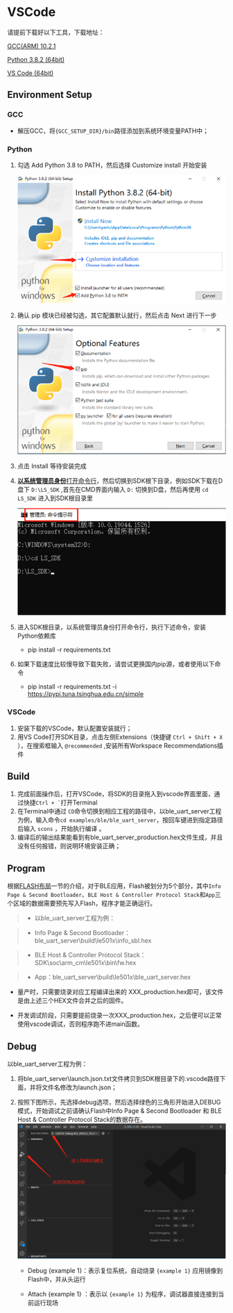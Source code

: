 # VSCode

请提前下载好以下工具，下载地址：

[GCC(ARM) 10.2.1](https://developer.arm.com/-/media/Files/downloads/gnu-rm/10-2020q4/gcc-arm-none-eabi-10-2020-q4-major-win32.zip?revision=ffcaa06c-940d-4319-8d7e-d3070092d392&hash=474B77905A06C0E3653EDF5DA1C12FE8A19E8D19)

[Python 3.8.2 (64bit)](https://www.python.org/ftp/python/3.8.2/python-3.8.2-amd64.exe)

[VS Code (64bit)](https://go.microsoft.com/fwlink/?Linkid=852157)

## Environment Setup

### GCC

- 解压GCC，将`{GCC_SETUP_DIR}/bin`路径添加到系统环境变量PATH中；

### Python

1. 勾选 Add Python 3.8 to PATH，然后选择 Customize install 开始安装

   ![](../pics/python_01.png)

2. 确认 pip 模块已经被勾选，其它配置默认就行，然后点击 Next 进行下一步

   ![](../pics/python_02.png)

3.  点击 Install 等待安装完成 

4. [**以系统管理员身份**打开命令行](https://jingyan.baidu.com/article/f0e83a255d020522e4910155.html)，然后切换到SDK根下目录，例如SDK下载在D盘下 `D:\LS_SDK` ,首先在CMD界面内输入 ``D:`` 切换到D盘，然后再使用 ``cd LS_SDK`` 进入到SDK根目录里

   ![](../pics/cmd_01.png)

5. 进入SDK根目录，以系统管理员身份打开命令行，执行下述命令，安装Python依赖库

   - pip install -r requirements.txt

6. 如果下载速度比较慢导致下载失败，请尝试更换国内pip源，或者使用以下命令

   - pip install -r requirements.txt -i https://pypi.tuna.tsinghua.edu.cn/simple

### VSCode

1. 安装下载的VSCode，默认配置安装就行；
2. 用VS Code打开SDK目录，点击左侧Extensions（快捷键 ``Ctrl + Shift + X`` ），在搜索框输入 ``@recommended`` ,安装所有Workspace Recommendations插件

## Build

1. 完成前面操作后，打开VSCode，将SDK的目录拖入到vscode界面里面，通过快捷`` Ctrl + ` ``打开Terminal
2. 在Terminal中通过 `CD`命令切换到相应工程的路径中，以ble_uart_server工程为例，输入命令`cd examples/ble/ble_uart_server`，按回车键进到指定路径后输入 `scons` ，开始执行编译 。
3. 编译后的输出结果能看到有ble_uart_server_production.hex文件生成，并且没有任何报错，则说明环境安装正确；

## Program

根据[FLASH布局](../arch/flash_layout)一节的介绍，对于BLE应用，Flash被划分为5个部分，其中`Info Page & Second Bootloader`、`BLE Host & Controller Protocol Stack`和`App`三个区域的数据需要预先写入Flash，程序才能正确运行。

> - 以ble_uart_server工程为例：

> - Info Page & Second Bootloader：ble_uart_server\build\le501x\info_sbl.hex

> - BLE Host & Controller Protocol Stack：SDK\soc\arm_cm\le501x\bin\fw.hex

> - App：ble_uart_server\build\le501x\ble_uart_server.hex



- 量产时，只需要烧录对应工程编译出来的 XXX_production.hex即可，该文件是由上述三个HEX文件合并之后的固件。

- 开发调试阶段，只需要提前烧录一次XXX_production.hex，之后便可以正常使用vscode调试，否则程序跑不进main函数。

## Debug

以ble_uart_server工程为例：

1. 将ble_uart_server\launch.json.txt文件拷贝到SDK根目录下的.vscode路径下面，并将文件名修改为launch.json；

2. 按照下图所示，先选择debug选项，然后选择绿色的三角形开始进入DEBUG模式，开始调试之前请确认Flash中Info Page & Second Bootloader 和 BLE Host & Controller Protocol Stack的数据存在。
   ![](../pics/vscode_debug.png)
   
   - Debug {example 1}：表示复位系统，自动烧录 `{example 1}` 应用镜像到Flash中，并从头运行 
   
   - Attach {example 1} ：表示以 `{example 1}` 为程序，调试器直接连接到当前运行现场 

